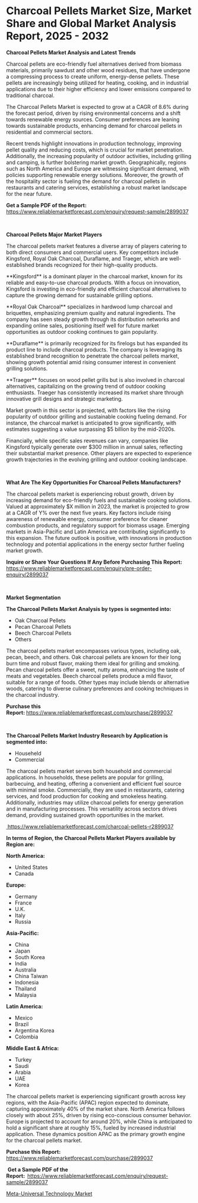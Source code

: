 <p><h1>Charcoal Pellets Market Size, Market Share and Global Market Analysis Report, 2025 - 2032</h1></p><p><strong>Charcoal Pellets Market Analysis and Latest Trends</strong></p>
<p><p>Charcoal pellets are eco-friendly fuel alternatives derived from biomass materials, primarily sawdust and other wood residues, that have undergone a compressing process to create uniform, energy-dense pellets. These pellets are increasingly being utilized for heating, cooking, and in industrial applications due to their higher efficiency and lower emissions compared to traditional charcoal.</p><p>The Charcoal Pellets Market is expected to grow at a CAGR of 8.6% during the forecast period, driven by rising environmental concerns and a shift towards renewable energy sources. Consumer preferences are leaning towards sustainable products, enhancing demand for charcoal pellets in residential and commercial sectors. </p><p>Recent trends highlight innovations in production technology, improving pellet quality and reducing costs, which is crucial for market penetration. Additionally, the increasing popularity of outdoor activities, including grilling and camping, is further bolstering market growth. Geographically, regions such as North America and Europe are witnessing significant demand, with policies supporting renewable energy solutions. Moreover, the growth of the hospitality sector is fueling the demand for charcoal pellets in restaurants and catering services, establishing a robust market landscape for the near future.</p></p>
<p><strong>Get a Sample PDF of the Report:&nbsp;</strong> <a href="https://www.reliablemarketforecast.com/enquiry/request-sample/2899037?utm_campaign=2736&utm_medium=2&utm_source=Github&utm_content=ia&utm_term=15032025&utm_id=charcoal-pellets">https://www.reliablemarketforecast.com/enquiry/request-sample/2899037</a></p>
<p>&nbsp;</p>
<p><strong>Charcoal Pellets Major Market Players</strong></p>
<p><p>The charcoal pellets market features a diverse array of players catering to both direct consumers and commercial users. Key competitors include Kingsford, Royal Oak Charcoal, Duraflame, and Traeger, which are well-established brands recognized for their high-quality products.</p><p>**Kingsford** is a dominant player in the charcoal market, known for its reliable and easy-to-use charcoal products. With a focus on innovation, Kingsford is investing in eco-friendly and efficient charcoal alternatives to capture the growing demand for sustainable grilling options.</p><p>**Royal Oak Charcoal** specializes in hardwood lump charcoal and briquettes, emphasizing premium quality and natural ingredients. The company has seen steady growth through its distribution networks and expanding online sales, positioning itself well for future market opportunities as outdoor cooking continues to gain popularity.</p><p>**Duraflame** is primarily recognized for its firelogs but has expanded its product line to include charcoal products. The company is leveraging its established brand recognition to penetrate the charcoal pellets market, showing growth potential amid rising consumer interest in convenient grilling solutions.</p><p>**Traeger** focuses on wood pellet grills but is also involved in charcoal alternatives, capitalizing on the growing trend of outdoor cooking enthusiasts. Traeger has consistently increased its market share through innovative grill designs and strategic marketing.</p><p>Market growth in this sector is projected, with factors like the rising popularity of outdoor grilling and sustainable cooking fueling demand. For instance, the charcoal market is anticipated to grow significantly, with estimates suggesting a value surpassing $5 billion by the mid-2020s.</p><p>Financially, while specific sales revenues can vary, companies like Kingsford typically generate over $300 million in annual sales, reflecting their substantial market presence. Other players are expected to experience growth trajectories in the evolving grilling and outdoor cooking landscape.</p></p>
<p>&nbsp;</p>
<p><strong>What Are The Key Opportunities For Charcoal Pellets Manufacturers?</strong></p>
<p><p>The charcoal pellets market is experiencing robust growth, driven by increasing demand for eco-friendly fuels and sustainable cooking solutions. Valued at approximately $X million in 2023, the market is projected to grow at a CAGR of Y% over the next five years. Key factors include rising awareness of renewable energy, consumer preference for cleaner combustion products, and regulatory support for biomass usage. Emerging markets in Asia-Pacific and Latin America are contributing significantly to this expansion. The future outlook is positive, with innovations in production technology and potential applications in the energy sector further fueling market growth.</p></p>
<p><strong>Inquire or Share Your Questions If Any Before Purchasing This Report:</strong> <a href="https://www.reliablemarketforecast.com/enquiry/pre-order-enquiry/2899037?utm_campaign=2736&utm_medium=2&utm_source=Github&utm_content=ia&utm_term=15032025&utm_id=charcoal-pellets">https://www.reliablemarketforecast.com/enquiry/pre-order-enquiry/2899037</a></p>
<p>&nbsp;</p>
<p><strong>Market Segmentation</strong></p>
<p><strong>The Charcoal Pellets Market Analysis by types is segmented into:</strong></p>
<p><ul><li>Oak Charcoal Pellets</li><li>Pecan Charcoal Pellets</li><li>Beech Charcoal Pellets</li><li>Others</li></ul></p>
<p><p>The charcoal pellets market encompasses various types, including oak, pecan, beech, and others. Oak charcoal pellets are known for their long burn time and robust flavor, making them ideal for grilling and smoking. Pecan charcoal pellets offer a sweet, nutty aroma, enhancing the taste of meats and vegetables. Beech charcoal pellets produce a mild flavor, suitable for a range of foods. Other types may include blends or alternative woods, catering to diverse culinary preferences and cooking techniques in the charcoal industry.</p></p>
<p><strong>Purchase this Report:&nbsp;</strong><a href="https://www.reliablemarketforecast.com/purchase/2899037?utm_campaign=2736&utm_medium=2&utm_source=Github&utm_content=ia&utm_term=15032025&utm_id=charcoal-pellets">https://www.reliablemarketforecast.com/purchase/2899037</a></p>
<p>&nbsp;</p>
<p><strong>The Charcoal Pellets Market Industry Research by Application is segmented into:</strong></p>
<p><ul><li>Househeld</li><li>Commercial</li></ul></p>
<p><p>The charcoal pellets market serves both household and commercial applications. In households, these pellets are popular for grilling, barbecuing, and heating, offering a convenient and efficient fuel source with minimal smoke. Commercially, they are used in restaurants, catering services, and food production for cooking and smokeless heating. Additionally, industries may utilize charcoal pellets for energy generation and in manufacturing processes. This versatility across sectors drives demand, providing sustained growth opportunities in the market.</p></p>
<p><a href="https://www.reliablemarketforecast.com/charcoal-pellets-r2899037?utm_campaign=2736&utm_medium=2&utm_source=Github&utm_content=ia&utm_term=15032025&utm_id=charcoal-pellets">&nbsp;https://www.reliablemarketforecast.com/charcoal-pellets-r2899037</a></p>
<p><strong>In terms of Region, the Charcoal Pellets Market Players available by Region are:</strong></p>
<p>
    <p> <strong> North America: </strong>
        <ul>
            <li>United States</li>
            <li>Canada</li>
        </ul>
        </p> 
    <p> <strong> Europe: </strong>
        <ul>
            <li>Germany</li>
            <li>France</li>
            <li>U.K.</li>
            <li>Italy</li>
            <li>Russia</li>
        </ul>
        </p> 
    <p> <strong> Asia-Pacific: </strong>
        <ul>
            <li>China</li>
            <li>Japan</li>
            <li>South Korea</li>
            <li>India</li>
            <li>Australia</li>
            <li>China Taiwan</li>
            <li>Indonesia</li>
            <li>Thailand</li>
            <li>Malaysia</li>
        </ul>
        </p> 
    <p> <strong> Latin America: </strong>
        <ul>
            <li>Mexico</li>
            <li>Brazil</li>
            <li>Argentina Korea</li>
            <li>Colombia</li>
        </ul>
        </p> 
    <p> <strong> Middle East & Africa: </strong>
        <ul>
            <li>Turkey</li>
            <li>Saudi</li>
            <li>Arabia</li>
            <li>UAE</li>
            <li>Korea</li>
        </ul>
    </p>
    </p>
<p><p>The charcoal pellets market is experiencing significant growth across key regions, with the Asia-Pacific (APAC) region expected to dominate, capturing approximately 40% of the market share. North America follows closely with about 25%, driven by rising eco-conscious consumer behavior. Europe is projected to account for around 20%, while China is anticipated to hold a significant share at roughly 15%, fueled by increased industrial application. These dynamics position APAC as the primary growth engine for the charcoal pellets market.</p></p>
<p><strong>Purchase this Report: </strong><a href="https://www.reliablemarketforecast.com/purchase/2899037?utm_campaign=2736&utm_medium=2&utm_source=Github&utm_content=ia&utm_term=15032025&utm_id=charcoal-pellets">https://www.reliablemarketforecast.com/purchase/2899037</a></p>
<p>&nbsp;<strong>Get a Sample PDF of the Report:&nbsp;&nbsp;</strong><a href="https://www.reliablemarketforecast.com/enquiry/request-sample/2899037?utm_campaign=2736&utm_medium=2&utm_source=Github&utm_content=ia&utm_term=15032025&utm_id=charcoal-pellets">https://www.reliablemarketforecast.com/enquiry/request-sample/2899037</a></p>
<p><strong></strong></p>
<p><p><a href="https://github.com/elitasvimal/Market-Research-Report-List-1/blob/main/meta-universal-technology-market.md?utm_campaign=2736&utm_medium=2&utm_source=Github&utm_content=ia&utm_term=15032025&utm_id=charcoal-pellets">Meta-Universal Technology Market</a></p></p>